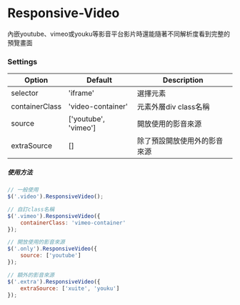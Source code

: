 # Responsive-Video

內嵌youtube、vimeo或youku等影音平台影片時還能隨著不同解析度看到完整的預覽畫面

### Settings

Option | Default | Description
------ | ------- | -----------
selector | 'iframe' | 選擇元素
containerClass | 'video-container' | 元素外層div class名稱
source | ['youtube', 'vimeo'] | 開放使用的影音來源
extraSource | [] | 除了預設開放使用外的影音來源

##### 使用方法

```javascript
// 一般使用
$('.video').ResponsiveVideo();

// 自訂class名稱
$('.vimeo').ResponsiveVideo({
    containerClass: 'vimeo-container'
});

// 開放使用的影音來源
$('.only').ResponsiveVideo({
    source: ['youtube']
});

// 額外的影音來源
$('.extra').ResponsiveVideo({
    extraSource: ['xuite', 'youku']
});

```

